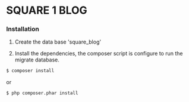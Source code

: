 # SQUARE 1 BLOG

### Installation

1. Create the data base 'square_blog'

2. Install the dependencies, the composer script is configure to run the migrate database.

```sh
$ composer install
```

or

```sh
$ php composer.phar install
```
